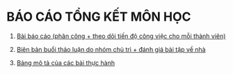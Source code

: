# BÁO CÁO TỔNG KẾT MÔN HỌC
1. [Bài báo cáo  (phân công + theo dõi tiến độ công việc cho mỗi thành viên)](./CS112.L21/Seminar/README.md)

2. [Biên bản buổi thảo luận do nhóm chủ trì + đánh giá bài tập về nhà](./CS112.L21/Seminar/README.md)
3. [Bảng mô tả của các bài thực hành](./)
